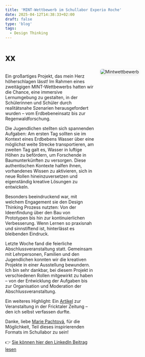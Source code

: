 ```yaml
---
title: 'MINT-Wettbewerb im Schullabor Experio Roche'
date: 2025-04-12T14:38:33+02:00
draft: false
type: 'blog'
tags: 
  - Design Thinking
---
```


# xx

<div style="display: flex; align-items: flex-start; gap: 20px; flex-wrap: wrap;">
  <!-- Text links -->
  <div style="flex: 2; min-width: 250px;">
    <p>
      Ein großartiges Projekt, das mein Herz höherschlagen lässt! Im Rahmen eines zweitägigen MINT-Wettbewerbs hatten wir die Chance, eine immersive Lernumgebung zu gestalten, in der Schülerinnen und Schüler durch realitätsnahe Szenarien herausgefordert wurden – vom Erdbebeneinsatz bis zur Regenwaldforschung.</p><p>Die Jugendlichen stellten sich spannenden Aufgaben: Am ersten Tag sollten sie im Kontext eines Erdbebens Wasser über eine möglichst weite Strecke transportieren, am zweiten Tag galt es, Wasser in luftige Höhen zu befördern, um Forschende in Baumunterkünften zu versorgen. Diese authentischen Kontexte halfen ihnen, vorhandenes Wissen zu aktivieren, sich in neue Rollen hineinzuversetzen und eigenständig kreative Lösungen zu entwickeln.</p><p>Besonders beeindruckend war, mit welchem Engagement sie den Design Thinking Prozess nutzten: Von der Ideenfindung über den Bau von Prototypen bis hin zur kontinuierlichen Verbesserung. Wenn Lernen so praxisnah und sinnstiftend ist, hinterlässt es bleibenden Eindruck.</p><p>Letzte Woche fand die feierliche Abschlussveranstaltung statt. Gemeinsam mit Lehrpersonen, Familien und den Jugendlichen konnten wir die kreativen Projekte in einer Ausstellung bewundern. Ich bin sehr dankbar, bei diesem Projekt in verschiedenen Rollen mitgewirkt zu haben – von der Entwicklung der Aufgaben bis zur Organisation und Moderation der Abschlussveranstaltung.</p><p>Ein weiteres Highlight: Ein <a href="/https://siegristlk.github.io/meine-website/images/blog/zeitung_mintwettb.png" target="_blank">Artikel</a> zur Veranstaltung in der Fricktaler Zeitung – den ich selbst verfassen durfte.</p><p>Danke, liebe <a href="https://www.linkedin.com/in/marie-pachtová-leiterin-schullabor/" target="_blank">Marie Pachtová</a>, für die Möglichkeit, Teil dieses inspirierenden Formats im Schullabor zu sein!
    </p>
    <p>
      👉 <a href="https://www.linkedin.com/feed/update/urn:li:activity:7315717902152667136/" target="_blank">Sie können hier den LinkedIn Beitrag lesen</a>
    </p>
  </div>

  <!-- Bild rechts -->
  <div style="flex: 1; min-width: 200px;">
    <img src="/meine-website/images/blog/mintwettb.jpeg" alt="Mintwettbewerb" style="max-width: 80%; height: auto; border-radius: 6px; box-shadow: 0 2px 6px rgba(0,0,0,0.1);" />
  </div>
</div>



